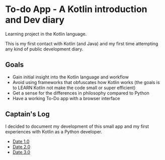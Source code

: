 # To-do App - A Kotlin introduction and Dev diary

Learning project in the Kotlin language.

This is my first contact with Kotlin (and Java) and my first time attempting any kind of public development diary.

## Goals
* Gain initial insight into the Kotlin language and workflow
* Avoid using frameworks that obfuscates how Kotlin works (the goals is to LEARN Kotlin not make the code small or super efficient)
* Get a sense for the differences in philosophy compared to Python
* Have a working To-Do app with a browser interface

## Captain's Log
I decided to document my development of this small app and my first experiences with Kotlin as a Python developer.

* [Date 1.0](devdiary/d1.md)
* [Date 2.0](devdiary/d2.md)
* [Date 3.0](devdiary/d3.md)



